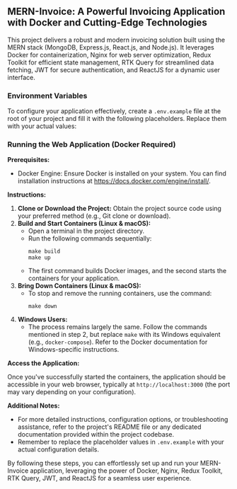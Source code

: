 ## MERN-Invoice: A Powerful Invoicing Application with Docker and Cutting-Edge Technologies

This project delivers a robust and modern invoicing solution built using the MERN stack (MongoDB, Express.js, React.js, and Node.js). It leverages Docker for containerization, Nginx for web server optimization, Redux Toolkit for efficient state management, RTK Query for streamlined data fetching, JWT for secure authentication, and ReactJS for a dynamic user interface.

### Environment Variables

To configure your application effectively, create a `.env.example` file at the root of your project and fill it with the following placeholders. Replace them with your actual values:

### Running the Web Application (Docker Required)

**Prerequisites:**

- Docker Engine: Ensure Docker is installed on your system. You can find installation instructions at https://docs.docker.com/engine/install/.

**Instructions:**

1. **Clone or Download the Project:** Obtain the project source code using your preferred method (e.g., Git clone or download).
2. **Build and Start Containers (Linux & macOS):**
   - Open a terminal in the project directory.
   - Run the following commands sequentially:
     ```
     make build
     make up
     ```
   - The first command builds Docker images, and the second starts the containers for your application.
3. **Bring Down Containers (Linux & macOS):**
   - To stop and remove the running containers, use the command:
     ```
     make down
     ```
4. **Windows Users:**
   - The process remains largely the same. Follow the commands mentioned in step 2, but replace `make` with its Windows equivalent (e.g., `docker-compose`). Refer to the Docker documentation for Windows-specific instructions.

**Access the Application:**

Once you've successfully started the containers, the application should be accessible in your web browser, typically at `http://localhost:3000` (the port may vary depending on your configuration).

**Additional Notes:**

- For more detailed instructions, configuration options, or troubleshooting assistance, refer to the project's README file or any dedicated documentation provided within the project codebase.
- Remember to replace the placeholder values in `.env.example` with your actual configuration details.

By following these steps, you can effortlessly set up and run your MERN-Invoice application, leveraging the power of Docker, Nginx, Redux Toolkit, RTK Query, JWT, and ReactJS for a seamless user experience.
